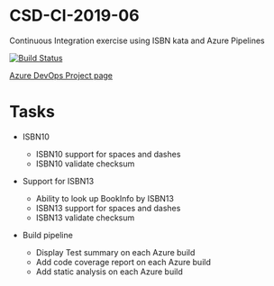 # CSD-CI-2019-06
Continuous Integration exercise using ISBN kata and Azure Pipelines


[![Build Status](https://dev.azure.com/paul0287/CSD-CI-2019-06/_apis/build/status/CSD-CI-2019-06?branchName=master)](https://dev.azure.com/paul0287/CSD-CI-2019-06/_build/latest?definitionId=1&branchName=master)

[Azure DevOps Project page](https://dev.azure.com/paul0287/CSD-CI-2019-06)


# Tasks
- ISBN10
  - ISBN10 support for spaces and dashes
  - ISBN10 validate checksum

- Support for ISBN13
  - Ability to look up BookInfo by ISBN13
  - ISBN13 support for spaces and dashes
  - ISBN13 validate checksum

- Build pipeline
  - Display Test summary on each Azure build
  - Add code coverage report on each Azure build
  - Add static analysis on each Azure build


